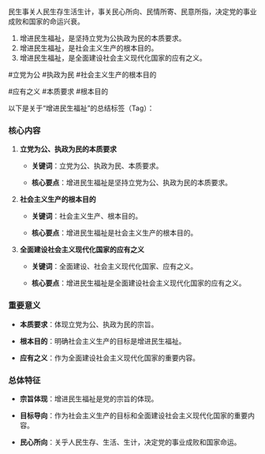 民生事关人民生存生活生计，事关民心所向、民情所寄、民意所指，决定党的事业成败和国家的命运兴衰。

1. 增进民生福祉，是坚持立党为公执政为民的本质要求。
2. 增进民生福祉，是社会主义生产的根本目的。
3. 增进民生福祉，是全面建设社会主义现代化国家的应有之义。


#立党为公 #执政为民 #社会主义生产的根本目的 

#应有之义 #本质要求 #根本目的


以下是关于“增进民生福祉”的总结标签（Tag）：

### 核心内容

1. **立党为公、执政为民的本质要求**
    
    - **关键词**：立党为公、执政为民、本质要求。
        
    - **核心要点**：增进民生福祉是坚持立党为公、执政为民的本质要求。
        
2. **社会主义生产的根本目的**
    
    - **关键词**：社会主义生产、根本目的。
        
    - **核心要点**：增进民生福祉是社会主义生产的根本目的。
        
3. **全面建设社会主义现代化国家的应有之义**
    
    - **关键词**：全面建设、社会主义现代化国家、应有之义。
        
    - **核心要点**：增进民生福祉是全面建设社会主义现代化国家的应有之义。
        

### 重要意义

- **本质要求**：体现立党为公、执政为民的宗旨。
    
- **根本目的**：明确社会主义生产的目标是增进民生福祉。
    
- **应有之义**：作为全面建设社会主义现代化国家的重要内容。
    

### 总体特征

- **宗旨体现**：增进民生福祉是党的宗旨的体现。
    
- **目标导向**：作为社会主义生产的目标和全面建设社会主义现代化国家的重要内容。
    
- **民心所向**：关乎人民生存、生活、生计，决定党的事业成败和国家命运。
